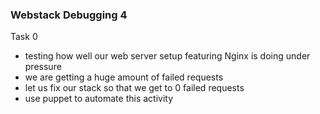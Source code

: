 ### Webstack Debugging 4

Task 0
* testing how well our web server setup featuring Nginx is doing under pressure
* we are getting a huge amount of failed requests
* let us fix our stack so that we get to 0 failed requests
* use puppet to automate this activity
